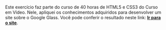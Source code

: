 Este exercício faz parte do curso de 40 horas de HTML5 e CSS3 do Curso em Vídeo.
Nele, apliquei os conhecimentos adquiridos para desenvolver um site sobre o Google Glass.
Você pode conferir o resultado neste link: **[Ir para o site](https://marcelobotura.github.io/cursoemvideo-html5/)**.
